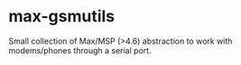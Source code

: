 max-gsmutils
============

Small collection of Max/MSP (>4.6) abstraction to work with modems/phones through a serial port.